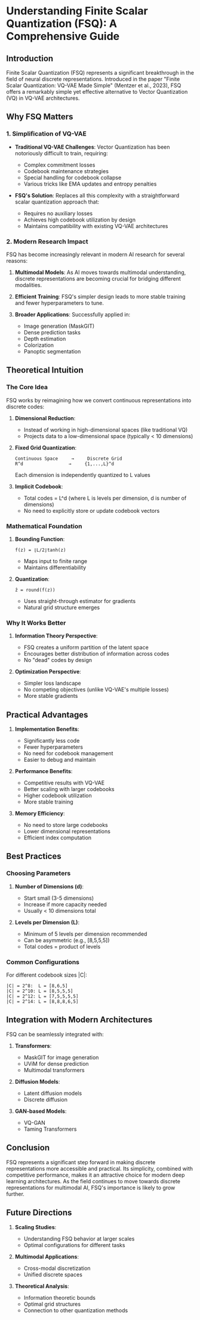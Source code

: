 # Understanding Finite Scalar Quantization (FSQ): A Comprehensive Guide

## Introduction

Finite Scalar Quantization (FSQ) represents a significant breakthrough in the field of neural discrete representations. Introduced in the paper "Finite Scalar Quantization: VQ-VAE Made Simple" (Mentzer et al., 2023), FSQ offers a remarkably simple yet effective alternative to Vector Quantization (VQ) in VQ-VAE architectures.

## Why FSQ Matters

### 1. Simplification of VQ-VAE
- **Traditional VQ-VAE Challenges**: Vector Quantization has been notoriously difficult to train, requiring:
  - Complex commitment losses
  - Codebook maintenance strategies
  - Special handling for codebook collapse
  - Various tricks like EMA updates and entropy penalties

- **FSQ's Solution**: Replaces all this complexity with a straightforward scalar quantization approach that:
  - Requires no auxiliary losses
  - Achieves high codebook utilization by design
  - Maintains compatibility with existing VQ-VAE architectures

### 2. Modern Research Impact

FSQ has become increasingly relevant in modern AI research for several reasons:

1. **Multimodal Models**: As AI moves towards multimodal understanding, discrete representations are becoming crucial for bridging different modalities.

2. **Efficient Training**: FSQ's simpler design leads to more stable training and fewer hyperparameters to tune.

3. **Broader Applications**: Successfully applied in:
   - Image generation (MaskGIT)
   - Dense prediction tasks
   - Depth estimation
   - Colorization
   - Panoptic segmentation

## Theoretical Intuition

### The Core Idea

FSQ works by reimagining how we convert continuous representations into discrete codes:

1. **Dimensional Reduction**:
   - Instead of working in high-dimensional spaces (like traditional VQ)
   - Projects data to a low-dimensional space (typically < 10 dimensions)

2. **Fixed Grid Quantization**:
   ```
   Continuous Space     →     Discrete Grid
   R^d                 →     {1,...,L}^d
   ```
   Each dimension is independently quantized to L values

3. **Implicit Codebook**:
   - Total codes = L^d (where L is levels per dimension, d is number of dimensions)
   - No need to explicitly store or update codebook vectors

### Mathematical Foundation

1. **Bounding Function**:
   ```
   f(z) = ⌊L/2⌋tanh(z)
   ```
   - Maps input to finite range
   - Maintains differentiability

2. **Quantization**:
   ```
   ẑ = round(f(z))
   ```
   - Uses straight-through estimator for gradients
   - Natural grid structure emerges

### Why It Works Better

1. **Information Theory Perspective**:
   - FSQ creates a uniform partition of the latent space
   - Encourages better distribution of information across codes
   - No "dead" codes by design

2. **Optimization Perspective**:
   - Simpler loss landscape
   - No competing objectives (unlike VQ-VAE's multiple losses)
   - More stable gradients

## Practical Advantages

1. **Implementation Benefits**:
   - Significantly less code
   - Fewer hyperparameters
   - No need for codebook management
   - Easier to debug and maintain

2. **Performance Benefits**:
   - Competitive results with VQ-VAE
   - Better scaling with larger codebooks
   - Higher codebook utilization
   - More stable training

3. **Memory Efficiency**:
   - No need to store large codebooks
   - Lower dimensional representations
   - Efficient index computation

## Best Practices

### Choosing Parameters

1. **Number of Dimensions (d)**:
   - Start small (3-5 dimensions)
   - Increase if more capacity needed
   - Usually < 10 dimensions total

2. **Levels per Dimension (L)**:
   - Minimum of 5 levels per dimension recommended
   - Can be asymmetric (e.g., [8,5,5,5])
   - Total codes = product of levels

### Common Configurations

For different codebook sizes |C|:
```
|C| = 2^8:  L = [8,6,5]
|C| = 2^10: L = [8,5,5,5]
|C| = 2^12: L = [7,5,5,5,5]
|C| = 2^14: L = [8,8,8,6,5]
```

## Integration with Modern Architectures

FSQ can be seamlessly integrated with:

1. **Transformers**:
   - MaskGIT for image generation
   - UViM for dense prediction
   - Multimodal transformers

2. **Diffusion Models**:
   - Latent diffusion models
   - Discrete diffusion

3. **GAN-based Models**:
   - VQ-GAN
   - Taming Transformers

## Conclusion

FSQ represents a significant step forward in making discrete representations more accessible and practical. Its simplicity, combined with competitive performance, makes it an attractive choice for modern deep learning architectures. As the field continues to move towards discrete representations for multimodal AI, FSQ's importance is likely to grow further.

## Future Directions

1. **Scaling Studies**: 
   - Understanding FSQ behavior at larger scales
   - Optimal configurations for different tasks

2. **Multimodal Applications**:
   - Cross-modal discretization
   - Unified discrete spaces

3. **Theoretical Analysis**:
   - Information theoretic bounds
   - Optimal grid structures
   - Connection to other quantization methods
